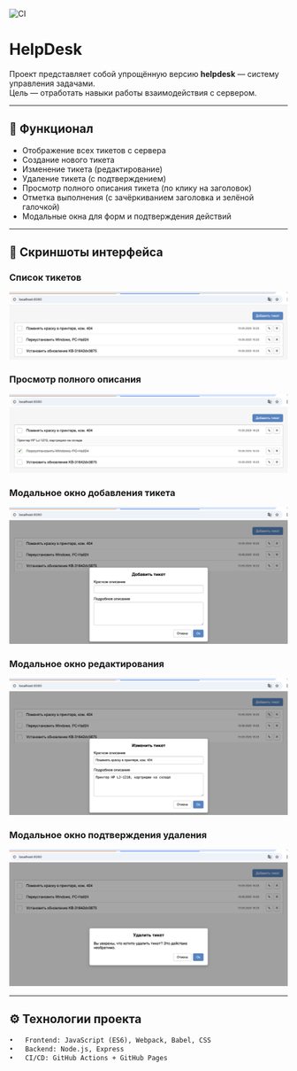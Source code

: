 ![CI](https://github.com/VikiKuk/helpdesk-light-version/actions/workflows/node.js.yml/badge.svg)


# HelpDesk

Проект представляет собой упрощённую версию **helpdesk** — систему управления задачами.  
Цель — отработать навыки работы взаимодействия с сервером.

---

## 🚀 Функционал

- Отображение всех тикетов с сервера  
- Создание нового тикета  
- Изменение тикета (редактирование)  
- Удаление тикета (с подтверждением)  
- Просмотр полного описания тикета (по клику на заголовок)  
- Отметка выполнения (с зачёркиванием заголовка и зелёной галочкой)  
- Модальные окна для форм и подтверждения действий 

---

## 📸 Скриншоты интерфейса

### Список тикетов
![Список тикетов](images/helpdesk.png)

### Просмотр полного описания
![Детали тикета](images/helpdesk-5.png)

### Модальное окно добавления тикета
![Добавление тикета](images/helpdesk-2.png)

### Модальное окно редактирования
![Редактирование тикета](images/helpdesk-3.png)

### Модальное окно подтверждения удаления
![Удаление тикета](images/helpdesk-4.png)

---

## ⚙️ Технологии проекта

	•	Frontend: JavaScript (ES6), Webpack, Babel, CSS
	•	Backend: Node.js, Express
	•	CI/CD: GitHub Actions + GitHub Pages


